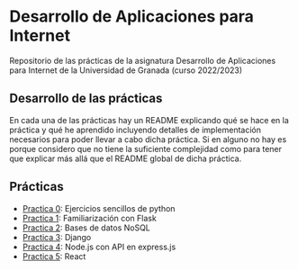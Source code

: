 # Desarrollo de Aplicaciones para Internet

Repositorio de las prácticas de la asignatura Desarrollo de Aplicaciones para Internet de la Universidad de Granada (curso 2022/2023)

## Desarrollo de las prácticas

En cada una de las prácticas hay un README explicando qué se hace en la práctica y qué he aprendido incluyendo detalles de implementación necesarios para poder llevar a cabo dicha práctica. Si en alguno no hay es porque considero que no tiene la suficiente complejidad como para tener que explicar más allá que el README global de dicha práctica.

## Prácticas

- [Practica 0](practica-0): Ejercicios sencillos de python
- [Practica 1](practica-1): Familiarización con Flask
- [Practica 2](practica-2): Bases de datos NoSQL
- [Practica 3](practica-3): Django
- [Practica 4](practica-4): Node.js con API en express.js
- [Practica 5](practica-5): React
